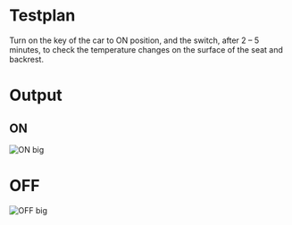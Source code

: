 # Testplan 
Turn on the key of the car to ON position, and the switch, after 2 – 5 minutes, to check the temperature changes on the surface of the seat and backrest.

# Output
## ON 
![ON big](https://user-images.githubusercontent.com/91197757/164464261-df437647-3c2c-47a8-9a46-fb758a4fa1d8.PNG)

# OFF 
![OFF big](https://user-images.githubusercontent.com/91197757/164464340-84213870-ead2-4c87-a0ac-4eb5808088b3.PNG)


